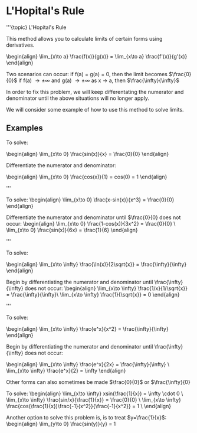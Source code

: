 # L'Hopital's Rule

'''{topic} L'Hopital's Rule

This method allows you to calculate limits of certain forms using derivatives.

\begin{align}
\lim_{x\to a} \frac{f(x)}{g(x)} = \lim_{x\to a} \frac{f'(x)}{g'(x)}
\end{align}

Two scenarios can occur:
if f(a) = g(a) = 0, then the limit becomes $\frac{0}{0}$
if f(a) $\to\pm\infty$ and g(a) $\to\pm\infty$ as x $\to$ a, then $\frac{\infty}{\infty}$

In order to fix this problem, we will keep differentating the numerator and denominator until the above situations will no longer apply.

We will consider some example of how to use this method to solve limits. 


## Examples

To solve: 

\begin{align}
\lim_{x\to 0} \frac{sin(x)}{x} = \frac{0}{0}
\end{align}

Differentiate the numerator and denominator:

\begin{align}
\lim_{x\to 0} \frac{cos(x)}{1} = cos(0) = 1
\end{align}

'''

To solve:
\begin{align}
\lim_{x\to 0} \frac{x-sin(x)}{x^3} = \frac{0}{0}
\end{align}

Differentiate the numerator and denominator until $\frac{0}{0} does not occur:
\begin{align}
\lim_{x\to 0} \frac{1-cos(x)}{3x^2} = \frac{0}{0} \\
\lim_{x\to 0} \frac{sin(x)}{6x} = \frac{1}{6}
\end{align}

'''

To solve:

\begin{align}
\lim_{x\to \infty} \frac{\ln(x)}{2\sqrt{x}} = \frac{\infty}{\infty}
\end{align}

Begin by differentiating the numerator and denominator until \frac{\infty}{\infty} does not occur:
\begin{align}
\lim_{x\to \infty} \frac{1/x}{1/\sqrt{x}} = \frac{\infty}{\infty}\\
\lim_{x\to \infty} \frac{1}{\sqrt{x}} = 0
\end{align}

'''

To solve:

\begin{align}
\lim_{x\to \infty} \frac{e^x}{x^2} = \frac{\infty}{\infty}
\end{align}

Begin by differentiating the numerator and denominator until \frac{\infty}{\infty} does not occur:

\begin{align}
\lim_{x\to \infty} \frac{e^x}{2x} = \frac{\infty}{\infty} \\
\lim_{x\to \infty} \frac{e^x}{2} = \infty
\end{align}

Other forms can also sometimes be made $\frac{0}{0}$ or $\frac{\infty}{0}

To solve:
\begin{align}
\lim_{x\to \infty} xsin(\frac{1}{x}) = \infty \cdot 0 \\
\lim_{x\to \infty} \frac{sin/x}{\frac{1}{x}} = \frac{0}{0} \\
\lim_{x\to \infty} \frac{cos(\frac{1}{x})\frac{-1}{x^2}}{\frac{-1}{x^2}} = 1 \\
\end{align}

Another option to solve this problem is, is to treat $y=\frac{1}{x}$:
\begin{align}
\lim_{y\to 0} \frac{sin(y)}{y} = 1



